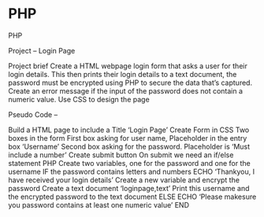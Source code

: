 # PHP

PHP

Project – Login Page

Project brief
Create a HTML webpage login form that asks a user for their login details.
This then prints their login details to a text document, the password must be encrypted using PHP to secure the data that’s captured. 
Create an error message if the input of the password does not contain a numeric value. Use CSS to design the page


Pseudo Code – 

Build a HTML page to include a Title ‘Login Page’
Create Form in CSS
Two boxes in the form 
First box asking for user name, Placeholder in the entry box ‘Username’
Second box asking for the password. Placeholder is ‘Must include a number’
Create submit button
On submit we need an if/else statement
PHP
Create two variables, one for the password and one for the username
IF the password contains letters and numbers
ECHO ‘Thankyou, I have received your login details’
Create a new variable and encrypt the password
Create a text document ‘loginpage,text’
Print this username and the encrypted password to the text document 
ELSE
ECHO ‘Please makesure you password contains at least one numeric value’
END
